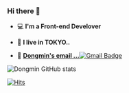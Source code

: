 ### Hi there 👋




- 💻 **I'm a Front-end Develover**

- 🗼 **I live in TOKYO..**

- 📮 [**Dongmin's email ...**![Gmail Badge](https://img.shields.io/badge/Gmail-d14836?style=flat-square&logo=Gmail&logoColor=white&link=mailto:sayg1o1d@gmail.com)](mailto:dongmin.park.career@gmail.com)
<!-- 
- 📋 [**Dongmin's portfolio(JavaScript)...🧷**](https://drive.google.com/file/d/1AT-zajnqm42UdFBREqTzMQ1v4iXecHwB/view?usp=sharing)

- 📋 [**Dongmin's portfolio(java)..🧷**](https://drive.google.com/file/d/1SSwC7guHt3PMnnA_xrj9G1fphxcNihFZ/view?usp=sharing)
 -->

![Dongmin GitHub stats](https://github-readme-stats.vercel.app/api?username=dongmin7208&&show_icons=true&theme=merko)

                
   
[![Hits](https://hits.seeyoufarm.com/api/count/incr/badge.svg?url=https%3A%2F%2Fgithub.com%2Fdongmin7208&count_bg=%2379C83D&title_bg=%231950D7&icon=react.svg&icon_color=%23E7E7E7&title=hits&edge_flat=false)](https://hits.seeyoufarm.com)



